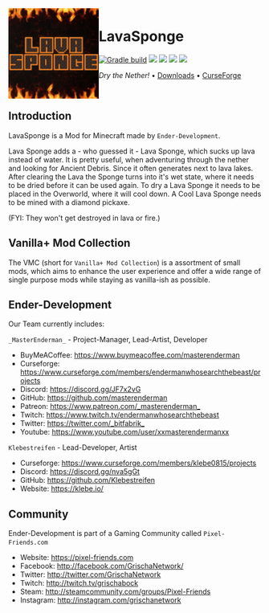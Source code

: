 <img src="src/main/resources/assets/lavasponge/icon.png" align="left" width="180px"/>

# LavaSponge

[![Gradle build](https://github.com/Ender-Development/LavaSponge/workflows/Gradle%20build/badge.svg)](https://github.com/Ender-Development/LavaSponge/actions) [![](https://img.shields.io/github/license/Ender-Development/LavaSponge.svg)](LICENSE) [![](https://img.shields.io/github/release/Ender-Development/LavaSponge.svg)](https://github.com/Ender-Development/LavaSponge/releases) ![](http://cf.way2muchnoise.eu/versions/minecraft_lavasponge-fabric_all.svg) [![](http://cf.way2muchnoise.eu/lavasponge-fabric.svg)](https://minecraft.curseforge.com/projects/lavasponge-fabric)

*Dry the Nether!* • [Downloads](https://github.com/Ender-Development/LavaSponge/releases) • [CurseForge](https://www.curseforge.com/minecraft/mc-mods/lavasponge-fabric)

<p>&nbsp;</p>

## Introduction

LavaSponge is a Mod for Minecraft made by `Ender-Development`.

Lava Sponge adds a - who guessed it - Lava Sponge, which sucks up lava instead of water. It is pretty useful, when adventuring through the nether and looking for Ancient Debris. Since it often generates next to lava lakes. After clearing the Lava the Sponge turns into it's wet state, where it needs to be dried before it can be used again.
To dry a Lava Sponge it needs to be placed in the Overworld, where it will cool down. A Cool Lava Sponge needs to be mined with a diamond pickaxe.

(FYI: They won't get destroyed in lava or fire.)

## Vanilla+ Mod Collection

The VMC (short for `Vanilla+ Mod Collection`) is a assortment of small mods, which aims to enhance the user experience and offer a wide range of single purpose mods while staying as vanilla-ish as possible.

## Ender-Development

Our Team currently includes:

`_MasterEnderman_` - Project-Manager, Lead-Artist, Developer

- BuyMeACoffee: <https://www.buymeacoffee.com/masterenderman>
- Curseforge: <https://www.curseforge.com/members/endermanwhosearchthebeast/projects>
- Discord: <https://discord.gg/JF7x2vG>
- GitHub: <https://github.com/masterenderman>
- Patreon: <https://www.patreon.com/_masterenderman_>
- Twitch: <https://www.twitch.tv/endermanwhosearchthebeast>
- Twitter: <https://twitter.com/_bitfabrik_>
- Youtube: <https://www.youtube.com/user/xxmasterendermanxx>

`Klebestreifen` - Lead-Developer, Artist

- Curseforge: <https://www.curseforge.com/members/klebe0815/projects>
- Discord: <https://discord.gg/nva5gGt>
- GitHub: <https://github.com/Klebestreifen>
- Website: <https://klebe.io/>

## Community ##

Ender-Development is part of a Gaming Community called `Pixel-Friends.com`

- Website: <https://pixel-friends.com>
- Facebook: <http://facebook.com/GrischaNetwork/>
- Twitter: <http://twitter.com/GrischaNetwork>
- Twitch: <http://twitch.tv/grischabock>
- Steam: <http://steamcommunity.com/groups/Pixel-Friends>
- Instagram: <http://instagram.com/grischanetwork>
